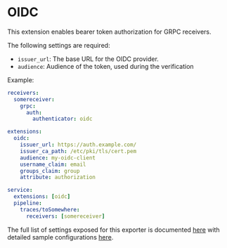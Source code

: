 # OIDC

This extension enables bearer token authorization for GRPC receivers.

The following settings are required:

- `issuer_url`: The base URL for the OIDC provider.
- `audience`: Audience of the token, used during the verification

Example:

```yaml
receivers:
  somereceiver:
    grpc:
      auth:
        authenticator: oidc

extensions:
  oidc:
    issuer_url: https://auth.example.com/
    issuer_ca_path: /etc/pki/tls/cert.pem
    audience: my-oidc-client
    username_claim: email
    groups_claim: group
    attribute: authorization

service:
  extensions: [oidc]
  pipeline:
    traces/toSomewhere:
      receivers: [somereceiver]
```

The full list of settings exposed for this exporter is documented [here](./config.go)
with detailed sample configurations [here](./testdata/config.yaml).